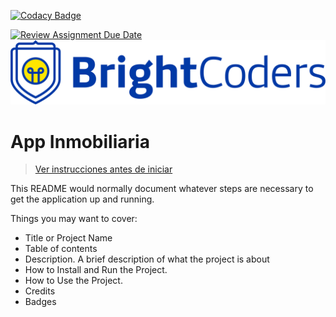 [![Codacy Badge](https://app.codacy.com/project/badge/Grade/45cb4a87450d43bc9b1d2672f012124e)](https://app.codacy.com/gh/BrightCoders-Institute/reto-inmobiliaria-mcmmiguel/dashboard?utm_source=gh&utm_medium=referral&utm_content=&utm_campaign=Badge_grade)

[![Review Assignment Due Date](https://classroom.github.com/assets/deadline-readme-button-24ddc0f5d75046c5622901739e7c5dd533143b0c8e959d652212380cedb1ea36.svg)](https://classroom.github.com/a/z5kNBBhk)
![BrightCoders Logo](img/logo.png)

# App Inmobiliaria

> [Ver instrucciones antes de iniciar](./instructions.md)

This README would normally document whatever steps are necessary to get the application up and running.

Things you may want to cover:

- Title or Project Name
- Table of contents
- Description. A brief description of what the project is about
- How to Install and Run the Project.
- How to Use the Project.
- Credits
- Badges
